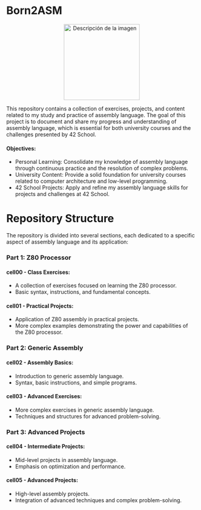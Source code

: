# Born2ASM

<div align="center">
  <img src="https://github.com/ismaelucky342/Born2ASM/assets/153450550/7bebfbb9-1276-4c1c-9f94-16704bf10e7f" alt="Descripción de la imagen" width="200">
</div>



This repository contains a collection of exercises, projects, and content related to my study and practice of assembly language. 
The goal of this project is to document and share my progress and understanding of assembly language, which is essential for both university courses and the challenges presented by 42 School.

#### Objectives:
- Personal Learning: Consolidate my knowledge of assembly language through continuous practice and the resolution of complex problems.
- University Content: Provide a solid foundation for university courses related to computer architecture and low-level programming.
- 42 School Projects: Apply and refine my assembly language skills for projects and challenges at 42 School.

# Repository Structure
The repository is divided into several sections, each dedicated to a specific aspect of assembly language and its application:

### Part 1: Z80 Processor

#### cell00 - Class Exercises:
- A collection of exercises focused on learning the Z80 processor.
- Basic syntax, instructions, and fundamental concepts.

#### cell01 - Practical Projects:
- Application of Z80 assembly in practical projects.
- More complex examples demonstrating the power and capabilities of the Z80 processor.

### Part 2: Generic Assembly

#### cell02 - Assembly Basics:

- Introduction to generic assembly language.
- Syntax, basic instructions, and simple programs.

#### cell03 - Advanced Exercises:

- More complex exercises in generic assembly language.
- Techniques and structures for advanced problem-solving.

### Part 3: Advanced Projects

#### cell04 - Intermediate Projects:

- Mid-level projects in assembly language.
- Emphasis on optimization and performance.
#### cell05 - Advanced Projects:

- High-level assembly projects.
- Integration of advanced techniques and complex problem-solving.
